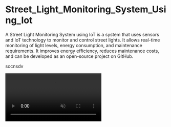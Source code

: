 
<h1 align="left">Street_Light_Monitoring_System_Using_Iot </h1>
<div class="container" display = flex> 
  <div class="left">
    <p>
      A Street Light Monitoring System using IoT is a system that uses sensors and IoT technology to monitor and control street lights. It allows real-time monitoring of light levels, energy consumption, and 
      maintenance requirements. It improves energy efficiency, reduces maintenance costs, and can be developed as an open-source project on GitHub.
    </p>
  </div>
  
  <div class="right">
    <p>socnsdv</p>
       <video autoplay muted loop src="./Minor Video.mp4"></video>
  </div>

    
  <div class="right">
   
  </div>
</div>
